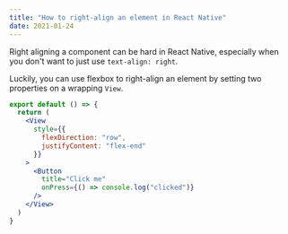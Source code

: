 ```yaml
---
title: "How to right-align an element in React Native"
date: 2021-01-24
---
```

Right aligning a component can be hard in React Native, especially when you don't want to just use `text-align: right`.

Luckily, you can use flexbox to right-align an element by setting two properties on a wrapping `View`.

```jsx
export default () => {
  return (
    <View
      style={{
        flexDirection: "row",
        justifyContent: "flex-end"
      }}
    >
      <Button
        title="Click me"
        onPress={() => console.log("clicked")}
      />
    </View>
  )
}
```
